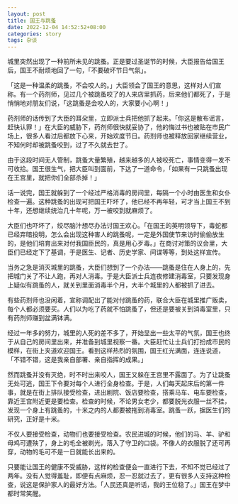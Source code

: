 ```yaml
---
layout: post
title: 国王与跳蚤
date: 2022-12-04 14:52:52+08:00
categories: story
tags: 杂谈
---
```


城里突然出现了一种前所未见的跳蚤。正是要过圣诞节的时候，大臣报告给国王后，国王不耐烦地回了一句，「不要破坏节日气氛」。

「这是一种温柔的跳蚤，不会咬人的。」大臣领会了国王的意思，这样对人们宣称。有一个药剂师，见过几个被跳蚤咬了的人来店里抓药，后来他们都死了，于是悄悄地对朋友们说，「这跳蚤是会咬人的，大家要小心啊！」

药剂师的话传到了大臣的耳朵里，立即派士兵把他抓了起来。「你这是散布谣言，赶快认罪！」在大臣的威胁下，药剂师很快就妥协了，他的悔过书也被贴在市民广场上，很多人看过后都放下心来，开始欢度节日。药剂师也被释放回家继续营业，不知何时却被跳蚤咬到，过了不久就去世了。

由于这段时间无人管制，跳蚤大量繁殖，越来越多的人被咬死亡，事情变得一发不可收拾。国王很生气，把大臣叫到面前，下达了一道命令，「如果有一只跳蚤出现在王宫里，就把你们全部杀掉！」

话一说完，国王就躲到了一个经过严格消毒的房间里，每隔一个小时由医生和女仆检查一遍。这种跳蚤的出现可把国王吓坏了，他已经不再年轻，可才当上国王不到十年，还想继续统治几十年呢，万一被咬到就麻烦了。

大臣们也吓坏了，绞尽脑汁想尽办法讨国王欢心。「在国王的英明领导下，毒蛇都已经弃暗投明，怎么会出现这种害人的跳蚤呢，一定是外国使节来访时偷偷放生的，是他们培育出来对付我国臣民的，真是用心歹毒。」在商讨对策的议会里，大臣们已经定下了基调，于是医生、记者、历史学家、间谍等等，到处这样宣传。

当务之急是消灭城里的跳蚤，大臣们想到了一个办法——跳蚤是住在人身上的，先把城门关了不让人跑，再对人消毒。于是大臣派士兵连夜修建消毒室，只要发现身上疑似有跳蚤的人，就关到里面消毒半个月，大半个城里的人都被抓了进去。

有些药剂师也没闲着，宣称调配出了能对付跳蚤的药，联合大臣在城里推广贩卖，每个人都必须要买。人们以为吃了药就不怕跳蚤了，但还是要被关到消毒室里，只有药剂师赚到盆满钵满。

经过一年多的努力，城里的人死的差不多了，开始显出一些太平的气氛，国王也终于从自己的房间里出来，并准备到城里视察一番。大臣赶忙让士兵们打扮成市民的模样，在街上夹道欢迎国王。看到这样热烈的氛围，国王红光满面，连连说道，「不错不错，这是我亲自部署、亲自指挥的成果。」

然而跳蚤并没有灭绝，时不时出来咬人，国王又躲在王宫里不露面了。为了让跳蚤无处可逃，国王下令要对每个人进行全身检查。于是，人们每天起床后的第一件事，就是在街上排队接受检查，进出剧院、饭店要检查，搭乘马车、电车要检查，靠近王宫附近更是要检查。检查的时候，不论男女老少，都要脱光衣服一丝不挂，发现一个身上有跳蚤的，十米之内的人都要被拖到消毒室。跳蚤一跃，据医生们的研究，正好是十米。

不仅人要接受检查，动物们也要接受检查。农民进城的时候，他们的马、羊、驴和母鸡可遭殃了，身上的毛全被剃光，落入了守卫的口袋。不像人的衣服脱了还可再穿，动物的毛可不是一日就能长出来的。

只要能让国王的健康不受威胁，这样的检查便会一直进行下去，不知不觉已经过了两年。没有人觉得羞耻，即便有点麻烦，忍一忍就过去了，更有很多人支持这种检查，说这是保护家人的最好方法。「人民还真是听话，我的王位稳了。」国王在梦中都时常笑醒。
